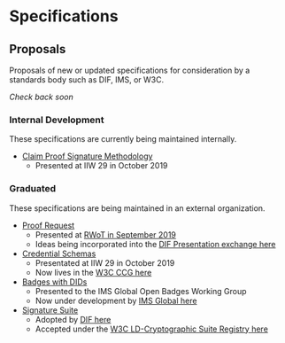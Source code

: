 # Specifications

## Proposals

Proposals of new or updated specifications for consideration by a standards body such as DIF, IMS, or W3C.

_Check back soon_

### Internal Development

These specifications are currently being maintained internally.

- [Claim Proof Signature Methodology](specifications/claim-proof.md)
    + Presented at IIW 29 in October 2019

### Graduated

These specifications are being maintained in an external organization.
- [Proof Request](specifications/proof-request.md)
    + Presented at [RWoT in September 2019](https://github.com/WebOfTrustInfo/rwot9-prague/blob/master/topics-and-advance-readings/verifiable-credentials-proof-request.md)
    + Ideas being incorporated into the [DIF Presentation exchange here](https://identity.foundation/presentation-exchange/)
- [Credential Schemas](specifications/schemas.md)
    + Presentated at IIW 29 in October 2019
    + Now lives in the [W3C CCG here](https://github.com/w3c-ccg/vc-json-schemas)
- [Badges with DIDs](specifications/badges-with-dids.md)
    + Presented to the IMS Global Open Badges Working Group
    + Now under development by [IMS Global here](https://github.com/IMSGlobal/openbadges-specification/issues/258)
- [Signature Suite](specifications/signature-suite.md)
    + Adopted by [DIF here](https://identity.foundation/JcsEd25519Signature2020/)
    + Accepted under the [W3C LD-Cryptographic Suite Registry here](https://w3c-ccg.github.io/ld-cryptosuite-registry/)



